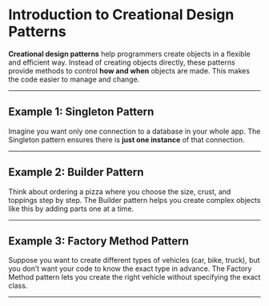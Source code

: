 # Introduction to Creational Design Patterns

**Creational design patterns** help programmers create objects in a flexible and efficient way. Instead of creating objects directly, these patterns provide methods to control **how and when** objects are made. This makes the code easier to manage and change.

---

## Example 1: Singleton Pattern  
Imagine you want only one connection to a database in your whole app. The Singleton pattern ensures there is **just one instance** of that connection.

---

## Example 2: Builder Pattern  
Think about ordering a pizza where you choose the size, crust, and toppings step by step. The Builder pattern helps you create complex objects like this by adding parts one at a time.

---

## Example 3: Factory Method Pattern  
Suppose you want to create different types of vehicles (car, bike, truck), but you don’t want your code to know the exact type in advance. The Factory Method pattern lets you create the right vehicle without specifying the exact class.

---

